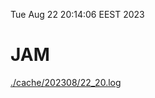 Tue Aug 22 20:14:06 EEST 2023
# JAM
<a href='./cache/202308/22_20.log'>./cache/202308/22_20.log</a>
